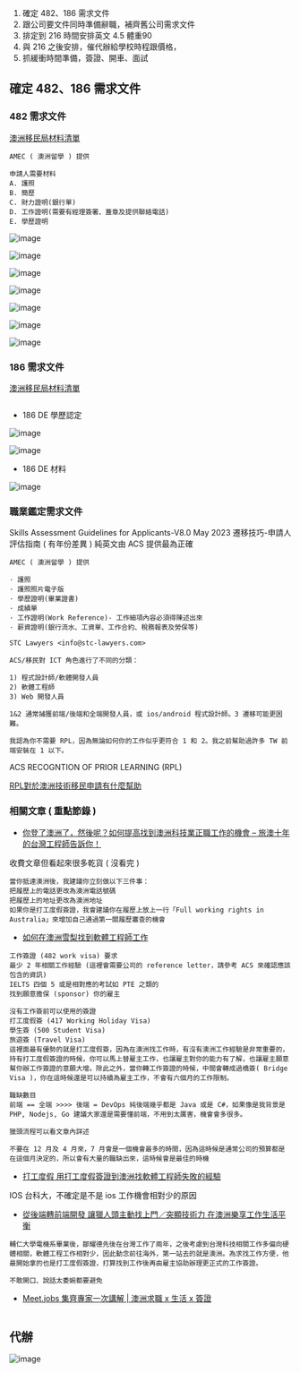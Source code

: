 1. 確定 482、186 需求文件
2. 跟公司要文件同時準備辭職，補齊舊公司需求文件
3. 排定到 216 時間安排英文 4.5 體重90 
4. 與 216 之後安排，催代辦給學校時程跟價格，
5. 抓緩衝時間準備，簽證、開車、面試

## 確定 482、186 需求文件

### 482 需求文件

[澳洲移民局材料清單](https://immi.homeaffairs.gov.au/visas/getting-a-visa/visa-listing/temporary-skill-shortage-482)

```
AMEC ( 澳洲留學 ) 提供

申請人需要材料
A. 護照
B. 簡歷
C. 財力證明(銀行單)
D. 工作證明(需要有經理簽署、蓋章及提供聯絡電話)
E. 學歷證明
```

![image](https://github.com/johch3n611u/johch3n611u/assets/46659635/a3643232-24e6-45ca-a8ec-4ef1452c6c70)

![image](https://github.com/johch3n611u/johch3n611u/assets/46659635/13bda149-f5ee-4618-9b32-ed9d2b542a5e)

![image](https://github.com/johch3n611u/johch3n611u/assets/46659635/85c8099e-a7f5-4356-9383-756b3c28deb3)

![image](https://github.com/johch3n611u/johch3n611u/assets/46659635/b00a11f6-7d6c-421c-9d75-ac0c38d5a79e)

![image](https://github.com/johch3n611u/johch3n611u/assets/46659635/6b3e5727-4eac-4c9d-ab4b-30cfedd395b4)

![image](https://github.com/johch3n611u/johch3n611u/assets/46659635/a6aa40ab-405d-47fb-bba9-8479edd2b239)

![image](https://github.com/johch3n611u/johch3n611u/assets/46659635/93e6feb6-086e-4363-be42-94eb75cfdaa3)


### 186 需求文件

[澳洲移民局材料清單](https://immi.homeaffairs.gov.au/visas/getting-a-visa/visa-listing/employer-nomination-scheme-186/temporary-residence-transition-stream#HowTo)

```
```

* 186 DE 學歷認定

![image](https://github.com/johch3n611u/johch3n611u/assets/46659635/20bc053b-f9bb-4325-8e86-8965d9834aa4)

![image](https://github.com/johch3n611u/johch3n611u/assets/46659635/6aaafe03-82b8-4084-a4f8-d0e4e58fac9c)

* 186 DE 材料

![image](https://github.com/johch3n611u/johch3n611u/assets/46659635/86944e51-6208-4fff-b6ce-03a1b3ccc40f)


### 職業鑑定需求文件

Skills Assessment Guidelines for Applicants-V8.0 May 2023 遷移技巧-申請⼈評估指南 ( 有年份差異 ) 純英文由 ACS 提供最為正確

```
AMEC ( 澳洲留學 ) 提供

· 護照
· 護照照片電子版
· 學歷證明(畢業證書)
· 成績單
· 工作證明(Work Reference)- 工作細項內容必須得陳述出來
· 薪資證明(銀行流水、工資單、工作合約、稅務報表及勞保等)
```

```
STC Lawyers <info@stc-lawyers.com>

ACS/移民對 ICT 角色進行了不同的分類：

1) 程式設計師/軟體開發人員
2) 軟體工程師
3) Web 開發人員

1&2 通常捕獲前端/後端和全端開發人員，或 ios/android 程式設計師。3 遷移可能更困難。

我認為你不需要 RPL，因為無論如何你的工作似乎更符合 1 和 2。我之前幫助過許多 TW 前端安裝在 1 以下。
```

ACS RECOGNTION OF PRIOR LEARNING (RPL)

[RPL對於澳洲技術移民申請有什麼幫助](https://dragongatevisa.pixnet.net/blog/post/348848087-rpl%E5%B0%8D%E6%96%BC%E6%BE%B3%E6%B4%B2%E6%8A%80%E8%A1%93%E7%A7%BB%E6%B0%91%E7%94%B3%E8%AB%8B%E6%9C%89%E4%BB%80%E9%BA%BC%E5%B9%AB%E5%8A%A9)

### 相關文章 ( 重點節錄 )

* [你登了澳洲了，然後呢？如何提高找到澳洲科技業正職工作的機會 – 旅澳十年的台灣工程師告訴你！](https://medium.com/@cloudarchitectec/tips-on-how-to-find-a-tech-job-in-australia-3535243e7cf7)

收費文章但看起來很多乾貨 ( 沒看完 )

```
當你抵達澳洲後，我建議你立刻做以下三件事：
把履歷上的電話更改為澳洲電話號碼
把履歷上的地址更改為澳洲地址
如果你是打工度假簽證，我會建議你在履歷上放上一行「Full working rights in Australia」來增加自己通過第一關履歷審查的機會
```

* [如何在澳洲雪梨找到軟體工程師工作](https://medium.com/@yaotetsou/%E5%A6%82%E4%BD%95%E5%9C%A8%E6%BE%B3%E6%B4%B2%E9%9B%AA%E6%A2%A8%E6%89%BE%E5%88%B0%E8%BB%9F%E9%AB%94%E5%B7%A5%E7%A8%8B%E5%B8%AB%E5%B7%A5%E4%BD%9C-2776b5365e31)

```
工作簽證 (482 work visa) 要求
最少 2 年相關工作經驗 (這裡會需要公司的 reference letter，請參考 ACS 來確認應該包含的資訊)
IELTS 四個 5 或是相對應的考試如 PTE 之類的
找到願意擔保 (sponsor) 你的雇主

沒有工作簽前可以使用的簽證
打工度假簽 (417 Working Holiday Visa)
學生簽 (500 Student Visa)
旅遊簽 (Travel Visa)
這裡面最有優勢的就是打工度假簽，因為在澳洲找工作時，有沒有澳洲工作經驗是非常重要的，持有打工度假簽證的時候，你可以馬上替雇主工作，也讓雇主對你的能力有了解，也讓雇主願意幫你辦工作簽證的意願大增。除此之外，當你轉工作簽證的時候，中間會轉成過橋簽( Bridge Visa )，你在這時候還是可以持續為雇主工作，不會有六個月的工作限制。

職缺數目
前端 == 全端 >>>> 後端 = DevOps 純後端幾乎都是 Java 或是 C#，如果像是我背景是 PHP, Nodejs, Go 建議大家還是需要懂前端，不用到太厲害，機會會多很多。

獵頭流程可以看文章內詳述

不要在 12 月及 4 月來，7 月會是一個機會最多的時間，因為這時候是通常公司的預算都是在這個月決定的，所以會有大量的職缺出來，這時候會是最佳的時機
```

* [打工度假 用打工度假簽證到澳洲找軟體工程師失敗的經驗](https://www.dcard.tw/f/oversea_job/p/241621266)

IOS 台科大，不確定是不是 ios 工作機會相對少的原因

* [從後端轉前端開發 讓獵人頭主動找上門／突顯技術力 在澳洲樂享工作生活平衡](https://www.englishcareer.com.tw/cover-story/findjob-austraila-it/)

```
輔仁大學電機系畢業後，鄒耀德先後在台灣工作了兩年，之後考慮到台灣科技相關工作多偏向硬體相關，軟體工程工作相對少，因此動念前往海外，第一站去的就是澳洲。為求找工作方便，他最開始拿的也是打工度假簽證，打算找到工作後再由雇主協助辦理更正式的工作簽證。

不敢開口、說話太委婉都要避免
```

* [Meet.jobs 集齊專家一次講解 | 澳洲求職 x 生活 x 簽證](https://column.meet.jobs/work-life-visa-australia/)

```

```

## 代辦

![image](https://github.com/johch3n611u/johch3n611u/assets/46659635/6f3fb332-e41c-401e-8c01-8be29b130916)



















